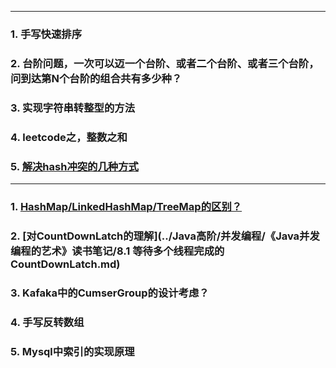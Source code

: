 
<hr/>

### 1. 手写快速排序

### 2. 台阶问题，一次可以迈一个台阶、或者二个台阶、或者三个台阶，问到达第N个台阶的组合共有多少种？

### 3. 实现字符串转整型的方法

### 4. leetcode之，整数之和

### 5. [解决hash冲突的几种方式](集合篇.md)


<hr/>

### 1. [HashMap/LinkedHashMap/TreeMap的区别？](../集合/HashMap,LinkedHashMap,TreeMap的区别.md)

### 2. [对CountDownLatch的理解](../Java高阶/并发编程/《Java并发编程的艺术》读书笔记/8.1 等待多个线程完成的CountDownLatch.md)

### 3. Kafaka中的CumserGroup的设计考虑？

### 4. 手写反转数组

### 5. Mysql中索引的实现原理
